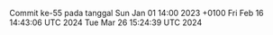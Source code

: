 Commit ke-55 pada tanggal Sun Jan 01 14:00 2023 +0100
Fri Feb 16 14:43:06 UTC 2024
Tue Mar 26 15:24:39 UTC 2024
